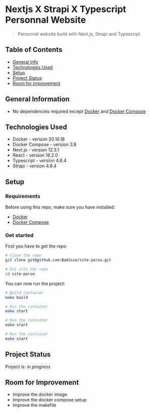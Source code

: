 # Nextjs X Strapi X Typescript Personnal Website
> Personnal website build with Next.js, Strapi and Typescript.

## Table of Contents
* [General Info](#general-information)
* [Technologies Used](#technologies-used)
* [Setup](#setup)
* [Project Status](#project-status)
* [Room for Improvement](#room-for-improvement)


## General Information
- No dependencies required except [Docker](https://docs.docker.com/) and [Docker Compose](https://docs.docker.com/compose/compose-file/)

## Technologies Used
- Docker - version 20.10.18
- Docker Compose - version 3.8
- Next.js - version 12.3.1
- React - version 18.2.0
- Typescript - version 4.8.4
- Strapi - version 4.8.4


## Setup
### Requirements
Before using this repo, make sure you have installed:
- [Docker](https://docs.docker.com/engine/install/)
- [Docker Compose](https://docs.docker.com/compose/install/)

### Get started
First you have to get the repo
```bash
# Clone the repo 
git clone git@github.com:Badisse/site-perso.git

# Get into the repo
cd site-perso
```

You can now run the project:

```bash
# Build container
make build

# Run the container
make start

# Run the container
make start

# Run the container
make start
```


## Project Status
Project is: _in progress_ 


## Room for Improvement
- Improve the docker image
- Improve the docker compose setup
- Improve the makefile

